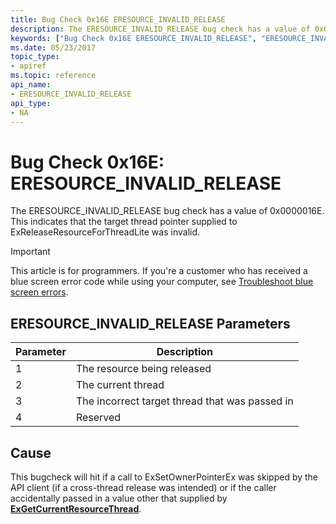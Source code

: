 ```yaml
---
title: Bug Check 0x16E ERESOURCE_INVALID_RELEASE
description: The ERESOURCE_INVALID_RELEASE bug check has a value of 0x0000016E. This indicates that the target thread pointer supplied to ExReleaseResourceForThreadLite was invalid.
keywords: ["Bug Check 0x16E ERESOURCE_INVALID_RELEASE", "ERESOURCE_INVALID_RELEASE"]
ms.date: 05/23/2017
topic_type:
- apiref
ms.topic: reference
api_name:
- ERESOURCE_INVALID_RELEASE
api_type:
- NA
---
```


# Bug Check 0x16E: ERESOURCE\_INVALID\_RELEASE


The ERESOURCE\_INVALID\_RELEASE bug check has a value of 0x0000016E. This indicates that the target thread pointer supplied to ExReleaseResourceForThreadLite was invalid.

> [!IMPORTANT]
> This article is for programmers. If you're a customer who has received a blue screen error code while using your computer, see [Troubleshoot blue screen errors](https://www.windows.com/stopcode).


## ERESOURCE\_INVALID\_RELEASE Parameters


| Parameter | Description                                    |
|-----------|------------------------------------------------|
| 1         | The resource being released                    |
| 2         | The current thread                             |
| 3         | The incorrect target thread that was passed in |
| 4         | Reserved                                       |

 

## Cause

This bugcheck will hit if a call to ExSetOwnerPointerEx was skipped by the API client (if a cross-thread release was intended) or if the caller accidentally passed in a value other that supplied by [**ExGetCurrentResourceThread**](/windows-hardware/drivers/ddi/ntddk/nf-ntddk-psgetcurrentthread).

 

 




